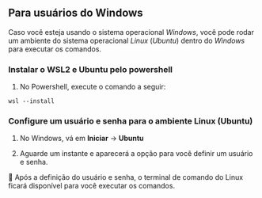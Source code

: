 <h2>Para usuários do Windows</h2>

Caso você esteja usando o sistema operacional _Windows_, você pode rodar um ambiente do sistema operacional _Linux_ (_Ubuntu_) dentro do _Windows_ para executar os comandos. 

### Instalar o WSL2 e Ubuntu pelo powershell

1. No Powershell, execute o comando a seguir:

```
wsl --install
```

### Configure um usuário e senha para o ambiente Linux (Ubuntu)

1. No Windows, vá em **Iniciar** -> **Ubuntu**

2. Aguarde um instante e aparecerá a opção para você definir um usuário e senha.

:loudspeaker: Após a definição do usuário e senha, o terminal de comando do Linux ficará disponível para você executar os comandos.